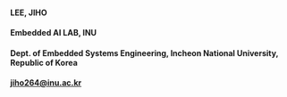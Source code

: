 #### LEE, JIHO
#### Embedded AI LAB, INU 
#### Dept. of Embedded Systems Engineering, Incheon National University, Republic of Korea
#### jiho264@inu.ac.kr  
